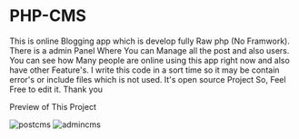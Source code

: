 # PHP-CMS
This is online Blogging app which is develop fully Raw php (No Framwork).
There is a admin Panel Where You can Manage all the post and also users.
You can see how Many people are online using this app right now and also have other Feature's.
I write this code in a sort time so it may be contain error's or include files which is not used. 
It's open source Project So, Feel Free to edit it.
Thank you


Preview of This Project


![postcms](https://cloud.githubusercontent.com/assets/12672574/25753356/f778e30a-31dc-11e7-88be-6bce707c92b4.png)
![admincms](https://cloud.githubusercontent.com/assets/12672574/25753354/f752c184-31dc-11e7-99d9-c7f57a264c49.jpg)


